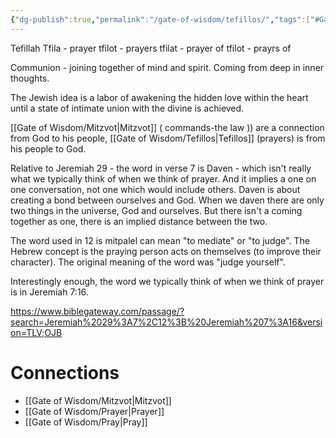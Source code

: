 ```yaml
---
{"dg-publish":true,"permalink":"/gate-of-wisdom/tefillos/","tags":["#GateWisdom","T"]}
---
```


Tefillah
Tfila - prayer
tfilot - prayers
tfilat - prayer of
tfilot - prayrs of

Communion - joining together of mind and spirit. Coming from deep in inner thoughts.

The Jewish idea is a labor of awakening the hidden love within the heart until a state of intimate union with the divine is achieved.

[[Gate of Wisdom/Mitzvot\|Mitzvot]]  ( commands-the law )) are a connection from God to his people, [[Gate of Wisdom/Tefillos\|Tefillos]] (prayers) is from his people to God.


Relative to Jeremiah 29 - the word in verse 7 is Daven - which isn't really what we typically think of when we think of prayer. And it implies a one on one conversation, not one which would include others. Daven is about creating a bond between ourselves and God. When we daven there are only two things in the universe, God and ourselves. But there isn't a coming together as one, there is an implied distance between the two. 

The word used in 12 is mitpalel can mean "to mediate" or "to judge".  The Hebrew concept is the praying person acts on themselves (to improve their character). The original meaning of the word was "judge yourself".

Interestingly enough, the word we typically think of when we think of prayer is in Jeremiah 7:16. 

https://www.biblegateway.com/passage/?search=Jeremiah%2029%3A7%2C12%3B%20Jeremiah%207%3A16&version=TLV;OJB

# Connections

- [[Gate of Wisdom/Mitzvot\|Mitzvot]]
- [[Gate of Wisdom/Prayer\|Prayer]]
- [[Gate of Wisdom/Pray\|Pray]]